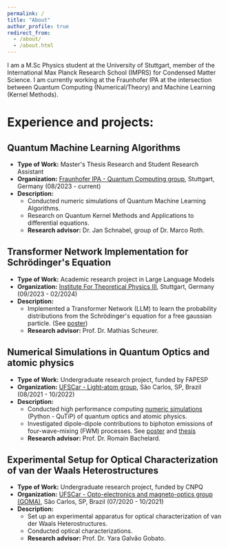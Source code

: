 ```yaml
---
permalink: /
title: "About"
author_profile: true
redirect_from: 
  - /about/
  - /about.html
---
```


I am a M.Sc Physics student at the University of Stuttgart, member of the International Max Planck Research School (IMPRS) for Condensed Matter Science. I am currently working at the Fraunhofer IPA at the intersection between Quantum Computing (Numerical/Theory) and Machine Learning (Kernel Methods). 

# Experience and projects:

## Quantum Machine Learning Algorithms
- **Type of Work:** Master's Thesis Research and Student Research Assistant
- **Organization:** [Fraunhofer IPA - Quantum Computing group](https://www.ipa.fraunhofer.de/en/expertise/cyber-cognitive-intelligence-cci/quantencomputing.html), Stuttgart, Germany (08/2023 - current)
- **Description:**
  - Conducted numeric simulations of Quantum Machine Learning Algorithms.
  - Research on Quantum Kernel Methods and Applications to differential equations.
  - **Research advisor:** Dr. Jan Schnabel, group of Dr. Marco Roth.

## Transformer Network Implementation for Schrödinger's Equation
- **Type of Work:** Academic research project in Large Language Models
- **Organization:** [Institute For Theoretical Physics III](https://www.itp3.uni-stuttgart.de/scheurer-group/), Stuttgart, Germany (09/2023 - 02/2024)
- **Description:**
  - Implemented a Transformer Network (LLM) to learn the probability distributions from the Schrödinger's equation for a free gaussian particle. (See [poster](../files/LLM_poster.pdf))
  - **Research advisor:** Prof. Dr. Mathias Scheurer.

## Numerical Simulations in Quantum Optics and atomic physics
- **Type of Work:** Undergraduate research project, funded by FAPESP
- **Organization:** [UFSCar - Light-atom group](https://romain.df.ufscar.br/), São Carlos, SP, Brazil (08/2021 - 10/2022)
- **Description:**
  - Conducted high performance computing [numeric simulations](https://github.com/rupof/wavemixing_project) (Python - QuTiP) of quantum optics and atomic physics.
  - Investigated dipole-dipole contributions to biphoton emissions of four-wave-mixing (FWM) processes. See [poster](../files/BSC_poster.pdf) and [thesis](https://repositorio.ufscar.br/bitstream/handle/ufscar/16028/TCC_RobertoF_V3.pdf?sequence=1&isAllowed=y)
  - **Research advisor:** Prof. Dr. Romain Bachelard.

## Experimental Setup for Optical Characterization of van der Waals Heterostructures
- **Type of Work:** Undergraduate research project, funded by CNPQ
- **Organization:** [UFSCar - Opto-electronics and magneto-optics group (GOMA)](), São Carlos, SP, Brazil (07/2020 - 10/2021)
- **Description:**
  - Set up an experimental apparatus for optical characterization of van der Waals Heterostructures.
  - Conducted optical characterizations.
  - **Research advisor:** Prof. Dr. Yara Galvão Gobato.




